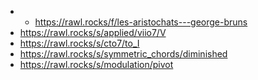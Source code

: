 - - https://rawl.rocks/f/les-aristochats---george-bruns
- https://rawl.rocks/s/applied/viio7/V
- https://rawl.rocks/s/cto7/to_I
- https://rawl.rocks/s/symmetric_chords/diminished
- https://rawl.rocks/s/modulation/pivot
